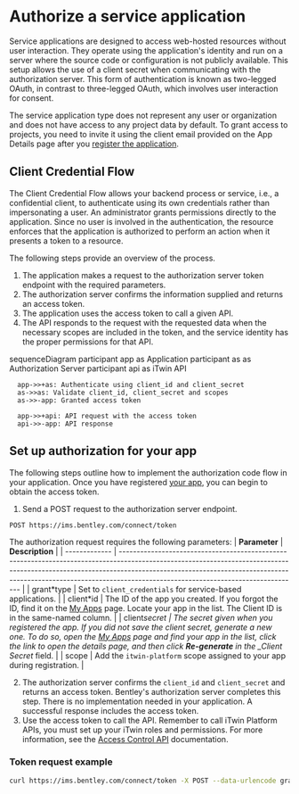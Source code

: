 # Authorize a service application

Service applications are designed to access web-hosted resources without user interaction. They operate using the application's identity and run on a server where the source code or configuration is not publicly available. This setup allows the use of a client secret when communicating with the authorization server. This form of authentication is known as two-legged OAuth, in contrast to three-legged OAuth, which involves user interaction for consent.

The service application type does not represent any user or organization and does not have access to any project data by default. To grant access to projects, you need to invite it using the client email provided on the App Details page after you [register the application](/my-apps/).

## Client Credential Flow

The Client Credential Flow allows your backend process or service, i.e., a confidential client, to authenticate using its own credentials rather than impersonating a user. An administrator grants permissions directly to the application. Since no user is involved in the authentication, the resource enforces that the application is authorized to perform an action when it presents a token to a resource.

The following steps provide an overview of the process.

1. The application makes a request to the authorization server token endpoint with the required parameters.
2. The authorization server confirms the information supplied and returns an access token.
3. The application uses the access token to call a given API.
4. The API responds to the request with the requested data when the necessary scopes are included in the token, and the service identity has the proper permissions for that API.

<div class="mermaid">
sequenceDiagram
      participant app as Application
      participant as as Authorization Server
      participant api as iTwin API
  
      app->>+as: Authenticate using client_id and client_secret
      as->>as: Validate client_id, client_secret and scopes
      as->>-app: Granted access token
  
      app->>+api: API request with the access token
      api->>-app: API response

</div>

## Set up authorization for your app

The following steps outline how to implement the authorization code flow in your application. Once you have registered [your app](/my-apps), you can begin to obtain the access token.

1. Send a POST request to the authorization server endpoint.

`POST https://ims.bentley.com/connect/token`

The authorization request requires the following parameters:
| **Parameter** | **Description** |
| ------------- | -------------------------------------------------------------------------------------------------------------------------------------------------------------------------------------------------------------------------------------------------------------------------------------------- |
| grant\*type | Set to `client_credentials` for service-based applications. |
| client\*id | The ID of the app you created. If you forgot the ID, find it on the [My Apps](/my-apps/) page. Locate your app in the list. The Client ID is in the same-named column. |
| client*secret | The secret given when you registered the app. If you did not save the client secret, generate a new one. To do so, open the [My Apps](/my-apps/) page and find your app in the list, click the link to open the details page, and then click **Re-generate** in the \_Client Secret* field. |
| scope | Add the `itwin-platform` scope assigned to your app during registration. |

2. The authorization server confirms the `client_id` and `client_secret` and returns an access token. Bentley's authorization server completes this step. There is no implementation needed in your application. A successful response includes the access token.
3. Use the access token to call the API. Remember to call iTwin Platform APIs, you must set up your iTwin roles and permissions. For more information, see the [Access Control API](/apis/access-control/) documentation.

### Token request example

```bash
curl https://ims.bentley.com/connect/token -X POST --data-urlencode grant_type=client_credentials --data-urlencode client_id=<client_id> --data-urlencode client_secret=<client_secret> --data-urlencode scope=<scope>
```

